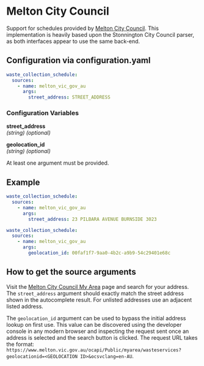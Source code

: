 # Melton City Council

Support for schedules provided by [Melton City Council](https://www.melton.vic.gov.au/My-Area). This implementation is heavily based upon the Stonnington City Council parser, as both interfaces appear to use the same back-end.

## Configuration via configuration.yaml

```yaml
waste_collection_schedule:
  sources:
    - name: melton_vic_gov_au
      args:
        street_address: STREET_ADDRESS
```

### Configuration Variables

**street_address**<br>
*(string) (optional)*

**geolocation_id**<br>
*(string) (optional)*

At least one argument must be provided.

## Example

```yaml
waste_collection_schedule:
  sources:
    - name: melton_vic_gov_au
      args:
        street_address: 23 PILBARA AVENUE BURNSIDE 3023
```

```yaml
waste_collection_schedule:
  sources:
    - name: melton_vic_gov_au
      args:
        geolocation_id: 00faf1f7-9aa0-4b2c-a9b9-54c29401e68c
```

## How to get the source arguments

Visit the [Melton City Council My Area](https://www.melton.vic.gov.au/My-Area) page and search for your address. The ```street_address``` argument should exactly match the street address shown in the autocomplete result. For unlisted addresses use an adjacent listed address.

The ```geolocation_id``` argument can be used to bypass the initial address lookup on first use. This value can be discovered using the developer console in any modern browser and inspecting the request sent once an address is selected and the search button is clicked. The request URL takes the format: ```https://www.melton.vic.gov.au/ocapi/Public/myarea/wasteservices?geolocationid=<GEOLOCATION ID>&ocsvclang=en-AU```.
